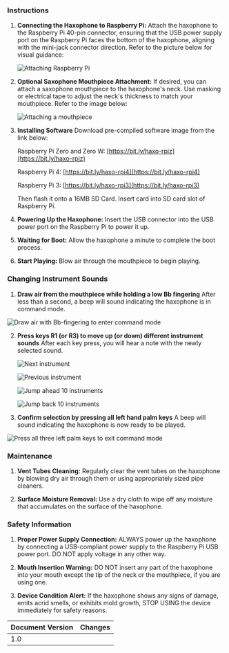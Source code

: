 ### Instructions

1. **Connecting the Haxophone to Raspberry Pi:**
   Attach the haxophone to the Raspberry Pi 40-pin connector, ensuring that the USB power supply port on the Raspberry Pi faces the bottom of the haxophone, aligning with the mini-jack connector direction. Refer to the picture below for visual guidance:
   
   ![Attaching Raspberry Pi](https://github.com/jcard0na/haxo-hw/assets/676181/fd236fc7-03f0-4922-8ee6-d6f73fe1bffc)

2. **Optional Saxophone Mouthpiece Attachment:**
   If desired, you can attach a saxophone mouthpiece to the haxophone's neck. Use masking or electrical tape to adjust the neck's thickness to match your mouthpiece. Refer to the image below:
   
   ![Attaching a mouthpiece](https://github.com/cardonabits/haxo-hw/assets/676181/8db66a9e-f830-46b4-ba5d-8c7589303772)


3. **Installing Software**
   Download pre-compiled software image from the link below:

   Raspberry Pi Zero and Zero W: [https://bit.ly/haxo-rpiz](https://bit.ly/haxo-rpiz)

   Raspberry Pi 4: [https://bit.ly/haxo-rpi4](https://bit.ly/haxo-rpi4)

   Raspberry Pi 3: [https://bit.ly/haxo-rpi3](https://bit.ly/haxo-rpi3)
   
   Then flash it onto a 16MB SD Card.  Insert card into SD card slot of Raspberry Pi.
   
5. **Powering Up the Haxophone:**
   Insert the USB connector into the USB power port on the Raspberry Pi to power it up.

6. **Waiting for Boot:**
   Allow the haxophone a minute to complete the boot process.

7. **Start Playing:**
   Blow air through the mouthpiece to begin playing.

### Changing Instrument Sounds

1. **Draw air from the mouthpiece while holding a low Bb fingering**
   After less than a second, a beep will sound indicating the haxophone is in command mode.

![Draw air with Bb-fingering to enter command mode](https://github.com/cardonabits/haxo-hw/assets/676181/0b678629-7a11-4eca-ad1d-03019d156018)

2. **Press keys R1 (or R3) to move up (or down) different instrument sounds**
   After each key press, you will hear a note with the newly selected sound.

   ![Next instrument](https://github.com/cardonabits/haxo-hw/assets/676181/8b8a66cb-ba73-491d-b95b-3d67136d7669)

    ![Previous instrument](https://github.com/cardonabits/haxo-hw/assets/676181/9e6cf1ae-c568-4e71-96cb-6b74a0a08a94)

   ![Jump ahead 10 instruments](https://github.com/cardonabits/haxo-hw/assets/676181/94c4fd41-5210-42db-a113-5e07d172d6bd)

   ![Jump back 10 instruments](https://github.com/cardonabits/haxo-hw/assets/676181/2c469639-7382-4c9e-8616-e5316430cb7d)



3. **Confirm selection by pressing all left hand palm keys**
   A beep will sound indicating the haxophone is now ready to be played.

![Press all three left palm keys to exit command mode](https://github.com/cardonabits/haxo-hw/assets/676181/fef46a10-c650-462d-b551-602eeb497334)


### Maintenance

1. **Vent Tubes Cleaning:**
   Regularly clear the vent tubes on the haxophone by blowing dry air through them or using appropriately sized pipe cleaners.

2. **Surface Moisture Removal:**
   Use a dry cloth to wipe off any moisture that accumulates on the surface of the haxophone.

### Safety Information

1. **Proper Power Supply Connection:**
   ALWAYS power up the haxophone by connecting a USB-compliant power supply to the Raspberry Pi USB power port. DO NOT apply voltage in any other way.

2. **Mouth Insertion Warning:**
   DO NOT insert any part of the haxophone into your mouth except the tip of the neck or the mouthpiece, if you are using one.

3. **Device Condition Alert:**
   If the haxophone shows any signs of damage, emits acrid smells, or exhibits mold growth, STOP USING the device immediately for safety reasons.


| Document Version | Changes |
| --- | --- |
| 1.0 |     |
